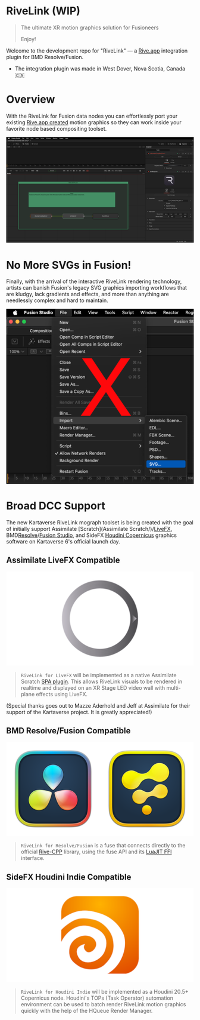 # RiveLink (WIP)

> The ultimate XR motion graphics solution for Fusioneers
>
> Enjoy!
>

Welcome to the development repo for "RiveLink" — a [Rive.app](https://rive.app/) integration plugin for BMD Resolve/Fusion. 

- The integration plugin was made in West Dover, Nova Scotia, Canada 🇨🇦

# Overview

With the RiveLink for Fusion data nodes you can effortlessly port your existing [Rive.app created](https://rive.app/features) motion graphics so they can work inside your favorite node based compositing toolset.

![RiveLink Nodes](Images/rivelink-screenshot.png)

# No More SVGs in Fusion!

Finally, with the arrival of the interactive RiveLink rendering technology, artists can banish Fusion's legacy SVG graphics importing workflows that are kludgy, lack gradients and effects, and more than anything are needlessly complex and hard to maintain.

![SVG Import](Images/fusion-svg-import.png)

# Broad DCC Support

The new Kartaverse RiveLink mograph toolset is being created with the goal of initially support Assimilate [Scratch](Assimilate Scratch/)/[LiveFX](https://www.assimilateinc.com/products/livefx/), BMD[Resolve](https://www.blackmagicdesign.com/products/davinciresolve)/[Fusion Studio](https://www.blackmagicdesign.com/products/fusion), and SideFX [Houdini Copernicus](https://www.sidefx.com/products/whats-new-in-h205/)  graphics software on Kartaverse 6's official launch day.

## Assimilate LiveFX  Compatible

![Assimilate LiveFX](Images/Icon-Assimilate.png)

> `RiveLink for LiveFX` will be implemented as a native Assimilate Scratch [SPA plugin](https://www.assimilatesupport.com/akb/KnowledgebaseArticle50984.aspx). This allows RiveLink visuals to be rendered in realtime and displayed on an XR Stage LED video wall with multi-plane effects using LiveFX. 

(Special thanks goes out to Mazze Aderhold and Jeff at Assimilate for their support of the Kartaverse project. It is greatly appreciated!)

## BMD Resolve/Fusion Compatible

![Resolve/Fusion Icon](Images/Icon-Resolve-Fusion.png)

> `RiveLink for Resolve/Fusion` is a fuse that connects directly to the official [Rive-CPP](https://github.com/rive-app/rive-cpp) library, using the fuse API and its [LuaJIT FFI](https://luajit.org/ext_ffi.html) interface.

## SideFX Houdini Indie Compatible

![SideFX Houdini Icon](Images/Icon-Houdini.png)

> `RiveLink for Houdini Indie` will be implemented as a Houdini 20.5+ Copernicus node. Houdini's TOPs (Task Operator) automation environment can be used to batch render RiveLink motion graphics quickly with the help of the HQueue Render Manager.
